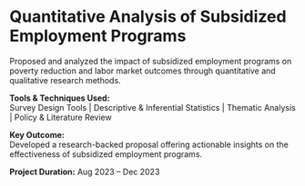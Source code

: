 # Quantitative Analysis of Subsidized Employment Programs  

Proposed and analyzed the impact of subsidized employment programs on poverty reduction and labor market outcomes through quantitative and qualitative research methods.  

**Tools & Techniques Used:**  
Survey Design Tools | Descriptive & Inferential Statistics | Thematic Analysis | Policy & Literature Review  

**Key Outcome:**  
Developed a research-backed proposal offering actionable insights on the effectiveness of subsidized employment programs.  

**Project Duration:** Aug 2023 – Dec 2023  
